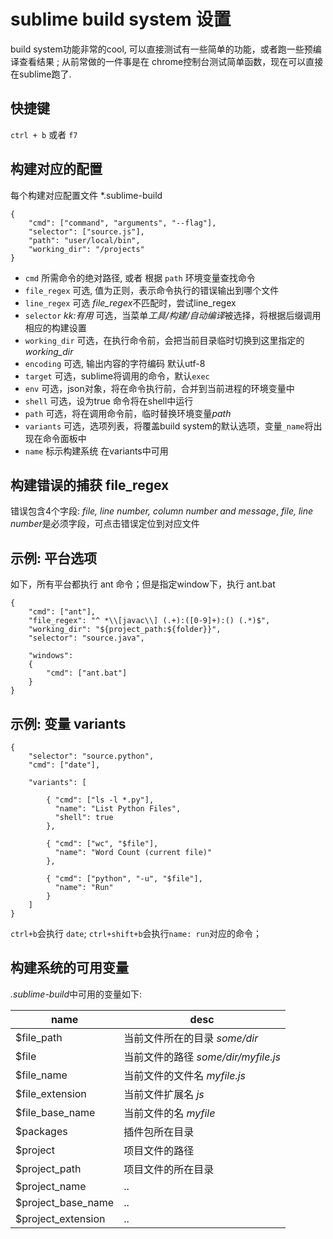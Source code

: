sublime build system 设置
================
build system功能非常的cool, 可以直接测试有一些简单的功能，或者跑一些预编译查看结果
; 从前常做的一件事是在 chrome控制台测试简单函数，现在可以直接在sublime跑了.


快捷键
--------
`ctrl + b`  或者 `f7`

构建对应的配置
-------------
每个构建对应配置文件 \*.sublime-build

    {
        "cmd": ["command", "arguments", "--flag"],
        "selector": ["source.js"],
        "path": "user/local/bin",
        "working_dir": "/projects"
    }


+ `cmd` 
    所需命令的绝对路径, 或者 根据 `path` 环境变量查找命令
+ `file_regex`
    可选, 值为正则，表示命令执行的错误输出到哪个文件
+ `line_regex`
    可选 *file_regex*不匹配时，尝试line_regex
+ `selector` *kk:有用*
    可选，当菜单*工具/构建/自动编译*被选择，将根据后缀调用相应的构建设置
+ `working_dir`
    可选，在执行命令前，会把当前目录临时切换到这里指定的 *working_dir*
+ `encoding`
    可选, 输出内容的字符编码 默认utf-8
+ `target`
    可选，sublime将调用的命令，默认`exec`
+ `env`
    可选，json对象，将在命令执行前，合并到当前进程的环境变量中
+ `shell`
    可选，设为true 命令将在shell中运行
+ `path`
    可选，将在调用命令前，临时替换环境变量*path*
+ `variants`
    可选，选项列表，将覆盖build system的默认选项，变量`_name`将出现在命令面板中
+ `name`
    标示构建系统 在variants中可用

构建错误的捕获 file_regex
------------------
错误包含4个字段: *file, line number, column number and message*, *file, line number*是必须字段，可点击错误定位到对应文件

示例: 平台选项
----------
如下，所有平台都执行 ant 命令；但是指定window下，执行 ant.bat

    {
        "cmd": ["ant"],
        "file_regex": "^ *\\[javac\\] (.+):([0-9]+):() (.*)$",
        "working_dir": "${project_path:${folder}}",
        "selector": "source.java",

        "windows":
        {
            "cmd": ["ant.bat"]
        }
    }


示例: 变量 variants
----------------

    {
        "selector": "source.python",
        "cmd": ["date"],

        "variants": [

            { "cmd": ["ls -l *.py"],
              "name": "List Python Files",
              "shell": true
            },

            { "cmd": ["wc", "$file"],
              "name": "Word Count (current file)"
            },

            { "cmd": ["python", "-u", "$file"],
              "name": "Run"
            }
        ]
    }

`ctrl+b`会执行 `date`; `ctrl+shift+b`会执行`name: run`对应的命令；

构建系统的可用变量
---------------
*.sublime-build*中可用的变量如下:

name | desc
-----|-----
$file_path | 当前文件所在的目录 *some/dir*
$file | 当前文件的路径 *some/dir/myfile.js*
$file_name | 当前文件的文件名 *myfile.js*
$file_extension | 当前文件扩展名 *js*
$file_base_name | 当前文件的名 *myfile*
$packages | 插件包所在目录
$project | 项目文件的路径
$project_path | 项目文件的所在目录
$project_name | ..
$project_base_name | ..
$project_extension | ..


